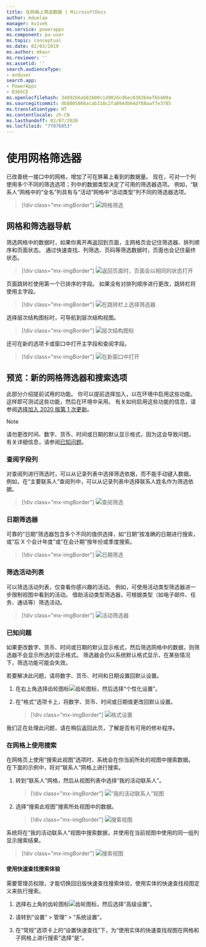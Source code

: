 ```yaml
---
title: 在网格上筛选数据 | MicrosoftDocs
author: mduelae
manager: kvivek
ms.service: powerapps
ms.component: pa-user
ms.topic: conceptual
ms.date: 02/03/2019
ms.author: mkaur
ms.reviewer: ''
ms.assetid: ''
search.audienceType:
- enduser
search.app:
- PowerApps
- D365CE
ms.openlocfilehash: 3489266ab82600c1d902dcd6ec0383b4ef6b408a
ms.sourcegitcommit: db8005866acab318c2fa894db64df88aaf7e3785
ms.translationtype: HT
ms.contentlocale: zh-CN
ms.lasthandoff: 02/07/2020
ms.locfileid: "77076053"
---
```

# <a name="use-grid-filters"></a>使用网格筛选器 

已改善统一接口中的网格，增加了可在屏幕上看到的数据量。 现在，可对一个列使用多个不同的筛选选项；列中的数据类型决定了可用的筛选器选项。 例如，“联系人”网格中的“全名”列具有与“活动”网格中“活动类型”列不同的筛选器选项。


   > [!div class="mx-imgBorder"]
   > ![网格筛选](media/filter-options.png "网格筛选")
   

## <a name="grid-and-filter-navigation"></a>网格和筛选器导航

筛选网格中的数据时，如果你离开再返回到页面，主网格页会记住筛选器、排列顺序和页面状态。 通过快速查找、列筛选、页码等筛选数据时，页面也会记住最终状态。 

   > [!div class="mx-imgBorder"]
   > ![返回页面时，页面会以相同的状态打开](media/grid-remember-state-on-back-navigate.gif "返回页面时，页面会以相同的状态打开")

页面跳转栏使用第一个已排序的字段。 如果没有对排列顺序进行更改，跳转栏将使用主字段。

   > [!div class="mx-imgBorder"]
   > ![在跳转栏上选择筛选器](media/jumpbar-filter-on-sorted-column.gif "在跳转栏上选择筛选器")
  
选择层次结构图标时，可导航到层次结构视图。

   > [!div class="mx-imgBorder"]
   > ![层次结构图标](media/grid-row-hierarchy-icon.png "层次结构图标")

还可在新的选项卡或窗口中打开主字段和查阅字段。

   > [!div class="mx-imgBorder"]
   > ![在新窗口中打开](media/newtab.png "在新窗口中打开")
  

## <a name="preview-new-grid-filters-and-search-option"></a>预览：新的网格筛选器和搜索选项

此部分介绍提前试用的功能。 你可以提前选择加入，以在环境中启用这些功能。 这样即可测试这些功能，然后在环境中采用。 有关如何启用这些功能的信息，请参阅[选择加入 2020 版第 1 次更新](https://docs.microsoft.com/power-platform/admin/opt-in-early-access-updates)。


   > [!NOTE]
   > 请勿更改时间、数字、货币、时间或日期的默认显示格式，因为这会导致问题。 有关详细信息，请参阅[已知问题](https://docs.microsoft.com/powerapps/user/grid-filters#known-issue)。

### <a name="lookup-field-column"></a>查阅字段列

对查阅列进行筛选时，可以从记录列表中选择筛选依据，而不能手动键入数据。 例如，在“主要联系人”查阅列中，可以从记录列表中选择联系人姓名作为筛选依据。

   > [!div class="mx-imgBorder"]
   > ![查阅筛选](media/lookup-filter.png "查阅筛选")

### <a name="date-filter"></a>日期筛选器

可靠的“日期”筛选器包含多个不同的值供选择，如“日期”按准确的日期进行搜索，或“后 X 个会计年度”或“在会计期”按年份或季度搜索。

   > [!div class="mx-imgBorder"]
   > ![日期筛选](media/date-filter.png "日期筛选")

### <a name="filter-the-list-of-activities"></a>筛选活动列表

可以筛选活动列表，仅查看你感兴趣的活动。 例如，可使用活动类型筛选器进一步限制视图中看到的活动。 借助活动类型筛选器，可根据类型（如电子邮件、任务、通话等）筛选活动。


   > [!div class="mx-imgBorder"]
   > ![活动筛选器](media/activity_filter.png "活动筛选器")


### <a name="known-issue"></a>已知问题

如果更改数字、货币、时间或日期的默认显示格式，然后筛选网格中的数据，则筛选器不会显示所选的显示格式。 筛选器会仍以系统默认格式显示，在某些情况下，筛选功能可能会失效。 

若要解决此问题，请将数字、货币、时间和日期设置回默认设置。 

1. 在右上角选择齿轮图标![齿轮图标](media/selection-rule-gear-button.png)，然后选择“个性化设置”。

2. 在“格式”选项卡上，将数字、货币、时间或日期值更改回默认设置。

    > [!div class="mx-imgBorder"] 
    > ![格式设置](media/default-format.png "格式设置")
    
我们正在处理此问题，请在稍后返回此页，了解是否有可用的修补程序。

  
### <a name="use-search-on-a-grid"></a>在网格上使用搜索

在网格页上使用“搜索此视图”选项时，系统会在你当前所处的视图中搜索数据。 在下面的示例中，将对“联系人”网格上进行搜索。

1. 转到“联系人”网格，然后从视图列表中选择“我的活动联系人”。

    > [!div class="mx-imgBorder"]
    > ![“我的活动联系人”视图](media/myactive-contacts-view.png "我的活动联系人视图")

2. 选择“搜索此视图”搜索所处视图中的数据。

    > [!div class="mx-imgBorder"]
    > ![搜索视图](media/search-view.png "搜索此视图")

系统将在“我的活动联系人”视图中搜索数据，并使用在当前视图中使用的同一组列显示搜索结果。

   > [!div class="mx-imgBorder"]
   > ![搜索视图](media/search-view2.png "搜索此视图命令中的搜索结果")


#### <a name="use-the-quick-find-search-experience"></a>使用快速查找搜索体验

需要管理员权限，才能切换回旧版快速查找搜索体验，使用实体的快速查找视图定义来执行搜索。

1. 选择右上角的齿轮图标![齿轮图标](media/selection-rule-gear-button.png)，然后选择“高级设置”。

2. 请转到“设置” > 管理” > “系统设置”。

3. 在“常规”选项卡上的“设置快速查找”下，为“使用实体的快速查找视图在网格和子网格上进行搜索”选择“是”。



